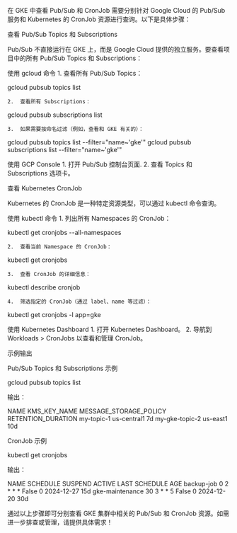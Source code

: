 在 GKE 中查看 Pub/Sub 和 CronJob 需要分别针对 Google Cloud 的 Pub/Sub 服务和 Kubernetes 的 CronJob 资源进行查询。以下是具体步骤：

查看 Pub/Sub Topics 和 Subscriptions

Pub/Sub 不直接运行在 GKE 上，而是 Google Cloud 提供的独立服务。要查看项目中的所有 Pub/Sub Topics 和 Subscriptions：

使用 gcloud 命令
	1.	查看所有 Pub/Sub Topics：

gcloud pubsub topics list


	2.	查看所有 Subscriptions：

gcloud pubsub subscriptions list


	3.	如果需要按命名过滤（例如，查看和 GKE 有关的）：

gcloud pubsub topics list --filter="name~'gke'"
gcloud pubsub subscriptions list --filter="name~'gke'"



使用 GCP Console
	1.	打开 Pub/Sub 控制台页面.
	2.	查看 Topics 和 Subscriptions 选项卡。

查看 Kubernetes CronJob

Kubernetes 的 CronJob 是一种特定资源类型，可以通过 kubectl 命令查询。

使用 kubectl 命令
	1.	列出所有 Namespaces 的 CronJob：

kubectl get cronjobs --all-namespaces


	2.	查看当前 Namespace 的 CronJob：

kubectl get cronjobs


	3.	查看 CronJob 的详细信息：

kubectl describe cronjob <cronjob-name>


	4.	筛选指定的 CronJob（通过 label、name 等过滤）：

kubectl get cronjobs -l app=gke



使用 Kubernetes Dashboard
	1.	打开 Kubernetes Dashboard。
	2.	导航到 Workloads > CronJobs 以查看和管理 CronJob。

示例输出

Pub/Sub Topics 和 Subscriptions 示例

gcloud pubsub topics list

输出：

NAME	KMS_KEY_NAME	MESSAGE_STORAGE_POLICY	RETENTION_DURATION
my-topic-1		us-central1	7d
my-gke-topic-2		us-east1	10d

CronJob 示例

kubectl get cronjobs

输出：

NAME	SCHEDULE	SUSPEND	ACTIVE	LAST SCHEDULE	AGE
backup-job	0 2 * * *	False	0	2024-12-27	15d
gke-maintenance	30 3 * * 5	False	0	2024-12-20	30d

通过以上步骤即可分别查看 GKE 集群中相关的 Pub/Sub 和 CronJob 资源。如需进一步排查或管理，请提供具体需求！